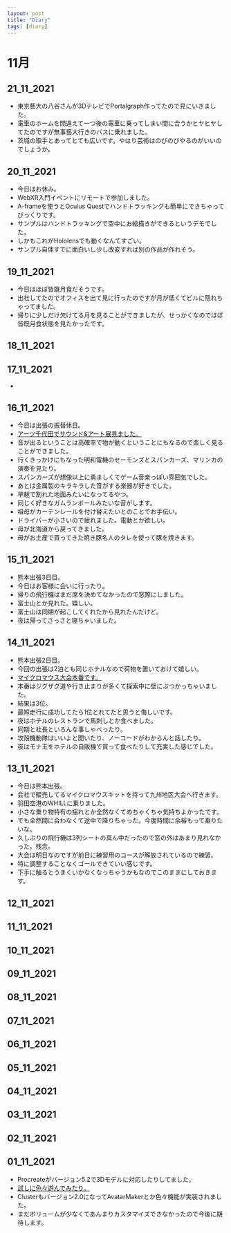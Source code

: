 ```yaml
---
layout: post
title: "Diary"
tags: [diary]
---
```


# 11月
## 21_11_2021
* 東京藝大の八谷さんが3DテレビでPortalgraph作ってたので見にいきました。
* 電車のホームを間違えて一つ後の電車に乗ってしまい間に合うかヒヤヒヤしてたのですが無事藝大行きのバスに乗れました。
* 茨城の取手とあってとても広いです。やはり芸術はのびのびやるのがいいのでしょうか。

## 20_11_2021
* 今日はお休み。
* WebXR入門イベントにリモートで参加しました。
* A-frameを使うとOculus Questでハンドトラッキングも簡単にできちゃってびっくりです。
* サンプルはハンドトラッキングで空中にお絵描きができるというデモでした。
* しかもこれがHololensでも動くなんてすごい。
* サンプル自体すでに面白いし少し改変すれば別の作品が作れそう。

## 19_11_2021
* 今日はほぼ皆既月食だそうです。
* 出社してたのでオフィスを出て見に行ったのですが月が低くてビルに隠れちゃってました。
* 帰りに少しだけ欠けてる月を見ることができましたが、せっかくなのでほぼ皆既月食状態を見たかったです。

## 18_11_2021
## 17_11_2021
* 

## 16_11_2021
* 今日は出張の振替休日。
* [アーツ千代田でサウンド&アート展見ました。]()
* 音が出るということは高確率で物が動くということにもなるので楽しく見ることができました。
* 行くきっかけにもなった明和電機のセーモンズとスパンカーズ、マリンカの演奏を見たり。
* スパンカーズが想像以上に勇ましくてゲーム音楽っぽい雰囲気でした。
* あとは金属製のキラキラした音がする楽器が好きでした。
* 旱魃で割れた地面みたいになってるやつ。
* 同じく好きなガムランボールみたいな音がします。
* 祖母がカーテンレールを付け替えたいとのことでお手伝い。
* ドライバーが小さいので疲れました。電動とか欲しい。
* 母が北海道から戻ってきました。
* 母がお土産で買ってきた焼き豚名人のタレを使って豚を焼きます。

## 15_11_2021
* 熊本出張3日目。
* 今日はお客様に会いに行ったり。
* 帰りの飛行機はまだ席を決めてなかったので窓際にしました。
* 富士山とか見れた。嬉しい。
* 富士山は同期が起こしてくれたから見れたんだけど。
* 夜は帰ってさっさと寝ちゃいました。

## 14_11_2021
* 熊本出張2日目。
* 今回の出張は2泊とも同じホテルなので荷物を置いておけて嬉しい。
* [マイクロマウス大会本番です。](https://twitter.com/beet_lex/status/1459804400575082501?s=20)
* 本番はジグザグ道や行き止まりが多くて探索中に壁にぶつかっちゃいました。
* 結果は3位。
* 最短走行に成功してたら1位とれてたと思うと悔しいです。
* 夜はホテルのレストランで馬刺しとか食べました。
* 同期と社長といろんな事しゃべったり。
* 攻殻機動隊はいいよと聞いたり、ノーコードがわからんと話したり。
* 夜はモナ王をホテルの自販機で買って食べたりして充実した感じでした。

## 13_11_2021
* 今日は熊本出張。
* 会社で販売してるマイクロマウスキットを持って九州地区大会へ行きます。
* 羽田空港のWHILLに乗りました。
* 小さな乗り物特有の揺れとか全然なくてめちゃくちゃ気持ちよかったです。
* でも全然間に合わなくて途中で降りちゃった。今度時間に余裕もって乗りたいな。
* 久しぶりの飛行機は3列シートの真ん中だったので窓の外はあまり見れなかった。残念。
* 大会は明日なのですが前日に練習用のコースが解放されているので練習。
* 特に調整することなくゴールできていい感じです。
* 下手に触るとうまくいかなくなっちゃうかもなのでこのままにしておきます。

## 12_11_2021
## 11_11_2021
## 10_11_2021
## 09_11_2021
## 08_11_2021
## 07_11_2021
## 06_11_2021
## 05_11_2021
## 04_11_2021
## 03_11_2021
## 02_11_2021
## 01_11_2021
* Procreateがバージョン5.2で3Dモデルに対応したりしてました。
* [試しに色々遊んでみたり。](https://twitter.com/beet_lex/status/1455139662188609540?s=20)
* Clusterもバージョン2.0になってAvatarMakerとか色々機能が実装されました。
* まだボリュームが少なくてあんまりカスタマイズできなかったので今後に期待します。
